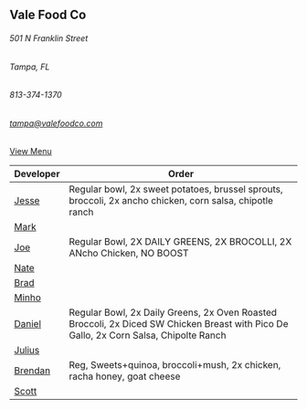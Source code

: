 ## Vale Food Co
###### 501 N Franklin Street
###### Tampa, FL
###### 813-374-1370
###### tampa@valefoodco.com


[View Menu](https://valefoodco.revelup.com/weborder/?establishment=3)


Developer     | Order
--------------|---------------------
[Jesse](https://github.com/jessecurry)              | Regular bowl, 2x sweet potatoes, brussel sprouts, broccoli, 2x ancho chicken, corn salsa, chipotle ranch
[Mark](http://github.com/mark-smithtb)              | 
[Joe](https://github.com/Montchat)                  | Regular Bowl, 2X DAILY GREENS, 2X BROCOLLI, 2X ANcho Chicken, NO BOOST
[Nate](https://github.com/thunemn)                  | 
[Brad](https://github.com/bself)                    | 
[Minho](https://github.com/minhochoi)               | 
[Daniel](https://github.come/dtartaglia)            | Regular Bowl, 2x Daily Greens, 2x Oven Roasted Broccoli, 2x Diced SW Chicken Breast with Pico De Gallo, 2x Corn Salsa, Chipolte Ranch
[Julius](https://github.com/jbzozowski)             | 
[Brendan](https://github.com/brendanxmac)           | Reg, Sweets+quinoa, broccoli+mush, 2x chicken, racha honey, goat cheese
[Scott](https://github.com/Scotty813)               |

